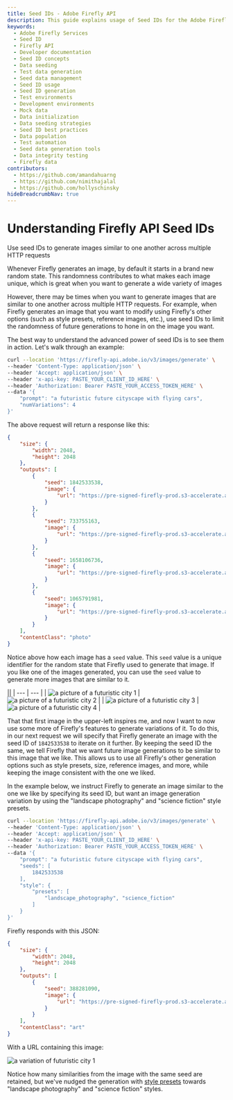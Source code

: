 ```yaml
---
title: Seed IDs - Adobe Firefly API
description: This guide explains usage of Seed IDs for the Adobe Firefly API.
keywords:
  - Adobe Firefly Services
  - Seed ID
  - Firefly API
  - Developer documentation
  - Seed ID concepts
  - Data seeding
  - Test data generation
  - Seed data management
  - Seed ID usage
  - Seed ID generation
  - Test environments
  - Development environments
  - Mock data
  - Data initialization
  - Data seeding strategies
  - Seed ID best practices
  - Data population
  - Test automation
  - Seed data generation tools
  - Data integrity testing
  - Firefly data
contributors:
  - https://github.com/amandahuarng
  - https://github.com/nimithajalal
  - https://github.com/hollyschinsky
hideBreadcrumbNav: true
---
```


# Understanding Firefly API Seed IDs

Use seed IDs to generate images similar to one another across multiple HTTP requests

Whenever Firefly generates an image, by default it starts in a brand new random state. This randomness contributes to what makes each image unique, which is great when you want to generate a wide variety of images

However, there may be times when you want to generate images that are similar to one another across multiple HTTP requests. For example, when Firefly generates an image that you want to modify using Firefly's other options (such as style presets, reference images, etc.), use seed IDs to limit the randomness of future generations to hone in on the image you want.

The best way to understand the advanced power of seed IDs is to see them in action. Let's walk through an example:

```bash
curl --location 'https://firefly-api.adobe.io/v3/images/generate' \
--header 'Content-Type: application/json' \
--header 'Accept: application/json' \
--header 'x-api-key: PASTE_YOUR_CLIENT_ID_HERE' \
--header 'Authorization: Bearer PASTE_YOUR_ACCESS_TOKEN_HERE' \
--data '{
    "prompt": "a futuristic future cityscape with flying cars",
    "numVariations": 4
}'
```

The above request will return a response like this:

```json
{
    "size": {
        "width": 2048,
        "height": 2048
    },
    "outputs": [
        {
            "seed": 1842533538,
            "image": {
                "url": "https://pre-signed-firefly-prod.s3-accelerate.amazonaws.com/images/asdf-1234..."
            }
        },
        {
            "seed": 733755163,
            "image": {
                "url": "https://pre-signed-firefly-prod.s3-accelerate.amazonaws.com/images/qwer-1234..."
            }
        },
        {
            "seed": 1658106736,
            "image": {
                "url": "https://pre-signed-firefly-prod.s3-accelerate.amazonaws.com/images/zxcv-1234..."
            }
        },
        {
            "seed": 1065791981,
            "image": {
                "url": "https://pre-signed-firefly-prod.s3-accelerate.amazonaws.com/images/uiop-1234..."
            }
        }
    ],
    "contentClass": "photo"
}
```

Notice above how each image has a `seed` value. This `seed` value is a unique identifier for the random state that Firefly used to generate that image. If you like one of the images generated, you can use the `seed` value to generate more images that are similar to it.

||
| --- | --- |
| ![a picture of a futuristic city 1](../../images/seedless-city-1.jpeg) | ![a picture of a futuristic city 2](../../images/seedless-city-2.jpeg) |
| ![a picture of a futuristic city 3](../../images/seedless-city-3.jpeg) | ![a picture of a futuristic city 4](../../images/seedless-city-4.jpeg) |

That that first image in the upper-left inspires me, and now I want to now use some more of Firefly's features to generate variations of it. To do this, in our next request we will specify that Firefly generate an image with the seed ID of `1842533538` to iterate on it further. By keeping the seed ID the same, we tell Firefly that we want future image generations to be similar to this image that we like. This allows us to use all Firefly's other generation options such as style presets, size, reference images, and more, while keeping the image consistent with the one we liked.

In the example below, we instruct Firefly to generate an image similar to the one we like by specifying its seed ID, but want an image generation variation by using the "landscape photography" and "science fiction" style presets.

```bash
curl --location 'https://firefly-api.adobe.io/v3/images/generate' \
--header 'Content-Type: application/json' \
--header 'Accept: application/json' \
--header 'x-api-key: PASTE_YOUR_CLIENT_ID_HERE' \
--header 'Authorization: Bearer PASTE_YOUR_ACCESS_TOKEN_HERE' \
--data '{
    "prompt": "a futuristic future cityscape with flying cars",
    "seeds": [
        1842533538
    ],
    "style": {
        "presets": [
            "landscape_photography", "science_fiction"
        ]
    }
}'
```

Firefly responds with this JSON:

```json
{
    "size": {
        "width": 2048,
        "height": 2048
    },
    "outputs": [
        {
            "seed": 388281090,
            "image": {
                "url": "https://pre-signed-firefly-prod.s3-accelerate.amazonaws.com/images/dfgh-1234..."
            }
        }
    ],
    "contentClass": "art"
}
```

With a URL containing this image:

![a variation of futuristic city 1](../../images/seeded-city-1.jpeg)

Notice how many similarities from the image with the same seed are retained, but we've nudged the generation with [style presets](../styles/index.md) towards "landscape photography" and "science fiction" styles.
